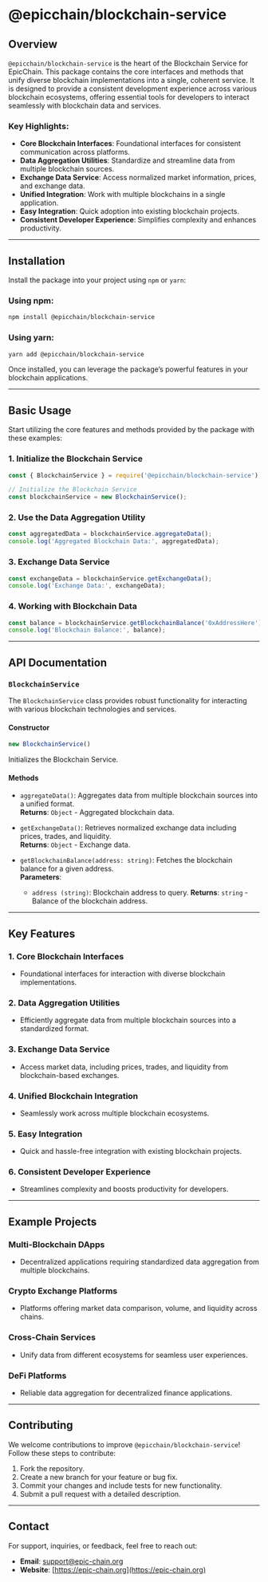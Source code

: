# @epicchain/blockchain-service

## Overview
`@epicchain/blockchain-service` is the heart of the Blockchain Service for EpicChain. This package contains the core interfaces and methods that unify diverse blockchain implementations into a single, coherent service. It is designed to provide a consistent development experience across various blockchain ecosystems, offering essential tools for developers to interact seamlessly with blockchain data and services.

### Key Highlights:
- **Core Blockchain Interfaces**: Foundational interfaces for consistent communication across platforms.
- **Data Aggregation Utilities**: Standardize and streamline data from multiple blockchain sources.
- **Exchange Data Service**: Access normalized market information, prices, and exchange data.
- **Unified Integration**: Work with multiple blockchains in a single application.
- **Easy Integration**: Quick adoption into existing blockchain projects.
- **Consistent Developer Experience**: Simplifies complexity and enhances productivity.

---

## Installation
Install the package into your project using `npm` or `yarn`:

### Using npm:
```bash
npm install @epicchain/blockchain-service
```

### Using yarn:
```bash
yarn add @epicchain/blockchain-service
```

Once installed, you can leverage the package’s powerful features in your blockchain applications.

---

## Basic Usage
Start utilizing the core features and methods provided by the package with these examples:

### 1. Initialize the Blockchain Service
```javascript
const { BlockchainService } = require('@epicchain/blockchain-service');

// Initialize the Blockchain Service
const blockchainService = new BlockchainService();
```

### 2. Use the Data Aggregation Utility
```javascript
const aggregatedData = blockchainService.aggregateData();
console.log('Aggregated Blockchain Data:', aggregatedData);
```

### 3. Exchange Data Service
```javascript
const exchangeData = blockchainService.getExchangeData();
console.log('Exchange Data:', exchangeData);
```

### 4. Working with Blockchain Data
```javascript
const balance = blockchainService.getBlockchainBalance('0xAddressHere');
console.log('Blockchain Balance:', balance);
```

---

## API Documentation
### `BlockchainService`
The `BlockchainService` class provides robust functionality for interacting with various blockchain technologies and services.

#### **Constructor**
```javascript
new BlockchainService()
```
Initializes the Blockchain Service.

#### **Methods**
- `aggregateData()`: Aggregates data from multiple blockchain sources into a unified format.  
  **Returns**: `Object` - Aggregated blockchain data.

- `getExchangeData()`: Retrieves normalized exchange data including prices, trades, and liquidity.  
  **Returns**: `Object` - Exchange data.

- `getBlockchainBalance(address: string)`: Fetches the blockchain balance for a given address.  
  **Parameters**:
  - `address (string)`: Blockchain address to query.
  **Returns**: `string` - Balance of the blockchain address.

---

## Key Features
### 1. Core Blockchain Interfaces
- Foundational interfaces for interaction with diverse blockchain implementations.

### 2. Data Aggregation Utilities
- Efficiently aggregate data from multiple blockchain sources into a standardized format.

### 3. Exchange Data Service
- Access market data, including prices, trades, and liquidity from blockchain-based exchanges.

### 4. Unified Blockchain Integration
- Seamlessly work across multiple blockchain ecosystems.

### 5. Easy Integration
- Quick and hassle-free integration with existing blockchain projects.

### 6. Consistent Developer Experience
- Streamlines complexity and boosts productivity for developers.

---

## Example Projects
### Multi-Blockchain DApps
- Decentralized applications requiring standardized data aggregation from multiple blockchains.

### Crypto Exchange Platforms
- Platforms offering market data comparison, volume, and liquidity across chains.

### Cross-Chain Services
- Unify data from different ecosystems for seamless user experiences.

### DeFi Platforms
- Reliable data aggregation for decentralized finance applications.

---

## Contributing
We welcome contributions to improve `@epicchain/blockchain-service`! Follow these steps to contribute:
1. Fork the repository.
2. Create a new branch for your feature or bug fix.
3. Commit your changes and include tests for new functionality.
4. Submit a pull request with a detailed description.

---

## Contact
For support, inquiries, or feedback, feel free to reach out:
- **Email**: [support@epic-chain.org](mailto:support@epic-chain.org)
- **Website**: [https://epic-chain.org](https://epic-chain.org)

